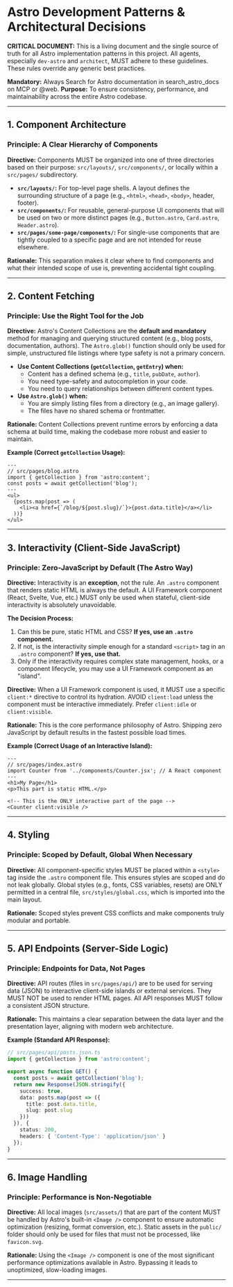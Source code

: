 
# Astro Development Patterns & Architectural Decisions

**CRITICAL DOCUMENT:** This is a living document and the single source of truth for all Astro implementation patterns in this project. All agents, especially `dev-astro` and `architect`, MUST adhere to these guidelines. These rules override any generic best practices.

**Mandatory:** Always Search for Astro documentation in search_astro_docs on MCP or @web.
**Purpose:** To ensure consistency, performance, and maintainability across the entire Astro codebase.

---

## 1. Component Architecture

### Principle: A Clear Hierarchy of Components

**Directive:** Components MUST be organized into one of three directories based on their purpose: `src/layouts/`, `src/components/`, or locally within a `src/pages/` subdirectory.

-   **`src/layouts/`:** For top-level page shells. A layout defines the surrounding structure of a page (e.g., `<html>`, `<head>`, `<body>`, header, footer).
-   **`src/components/`:** For reusable, general-purpose UI components that will be used on two or more distinct pages (e.g., `Button.astro`, `Card.astro`, `Header.astro`).
-   **`src/pages/some-page/components/`:** For single-use components that are tightly coupled to a specific page and are not intended for reuse elsewhere.

**Rationale:** This separation makes it clear where to find components and what their intended scope of use is, preventing accidental tight coupling.

---

## 2. Content Fetching

### Principle: Use the Right Tool for the Job

**Directive:** Astro's Content Collections are the **default and mandatory** method for managing and querying structured content (e.g., blog posts, documentation, authors). The `Astro.glob()` function should only be used for simple, unstructured file listings where type safety is not a primary concern.

-   **Use Content Collections (`getCollection`, `getEntry`) when:**
    -   Content has a defined schema (e.g., `title`, `pubDate`, `author`).
    -   You need type-safety and autocompletion in your code.
    -   You need to query relationships between different content types.
-   **Use `Astro.glob()` when:**
    -   You are simply listing files from a directory (e.g., an image gallery).
    -   The files have no shared schema or frontmatter.

**Rationale:** Content Collections prevent runtime errors by enforcing a data schema at build time, making the codebase more robust and easier to maintain.

**Example (Correct `getCollection` Usage):**
```astro
---
// src/pages/blog.astro
import { getCollection } from 'astro:content';
const posts = await getCollection('blog');
---
<ul>
  {posts.map(post => (
    <li><a href={`/blog/${post.slug}/`}>{post.data.title}</a></li>
  ))}
</ul>
```

---

## 3. Interactivity (Client-Side JavaScript)

### Principle: Zero-JavaScript by Default (The Astro Way)

**Directive:** Interactivity is an **exception**, not the rule. An `.astro` component that renders static HTML is always the default. A UI Framework component (React, Svelte, Vue, etc.) MUST only be used when stateful, client-side interactivity is absolutely unavoidable.

**The Decision Process:**
1.  Can this be pure, static HTML and CSS? **If yes, use an `.astro` component.**
2.  If not, is the interactivity simple enough for a standard `<script>` tag in an `.astro` component? **If yes, use that.**
3.  Only if the interactivity requires complex state management, hooks, or a component lifecycle, you may use a UI Framework component as an "island".

**Directive:** When a UI Framework component is used, it MUST use a specific `client:*` directive to control its hydration. AVOID `client:load` unless the component must be interactive immediately. Prefer `client:idle` or `client:visible`.

**Rationale:** This is the core performance philosophy of Astro. Shipping zero JavaScript by default results in the fastest possible load times.

**Example (Correct Usage of an Interactive Island):**
```astro
---
// src/pages/index.astro
import Counter from '../components/Counter.jsx'; // A React component
---
<h1>My Page</h1>
<p>This part is static HTML.</p>

<!-- This is the ONLY interactive part of the page -->
<Counter client:visible />
```

---

## 4. Styling

### Principle: Scoped by Default, Global When Necessary

**Directive:** All component-specific styles MUST be placed within a `<style>` tag inside the `.astro` component file. This ensures styles are scoped and do not leak globally. Global styles (e.g., fonts, CSS variables, resets) are ONLY permitted in a central file, `src/styles/global.css`, which is imported into the main layout.

**Rationale:** Scoped styles prevent CSS conflicts and make components truly modular and portable.

---

## 5. API Endpoints (Server-Side Logic)

### Principle: Endpoints for Data, Not Pages

**Directive:** API routes (files in `src/pages/api/`) are to be used for serving data (JSON) to interactive client-side islands or external services. They MUST NOT be used to render HTML pages. All API responses MUST follow a consistent JSON structure.

**Rationale:** This maintains a clear separation between the data layer and the presentation layer, aligning with modern web architecture.

**Example (Standard API Response):**
```typescript
// src/pages/api/posts.json.ts
import { getCollection } from 'astro:content';

export async function GET() {
  const posts = await getCollection('blog');
  return new Response(JSON.stringify({
    success: true,
    data: posts.map(post => ({
      title: post.data.title,
      slug: post.slug
    }))
  }), {
    status: 200,
    headers: { 'Content-Type': 'application/json' }
  });
}
```

---

## 6. Image Handling

### Principle: Performance is Non-Negotiable

**Directive:** All local images (`src/assets/`) that are part of the content MUST be handled by Astro's built-in `<Image />` component to ensure automatic optimization (resizing, format conversion, etc.). Static assets in the `public/` folder should only be used for files that must not be processed, like `favicon.svg`.

**Rationale:** Using the `<Image />` component is one of the most significant performance optimizations available in Astro. Bypassing it leads to unoptimized, slow-loading images.

---